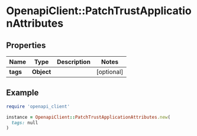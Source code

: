 # OpenapiClient::PatchTrustApplicationAttributes

## Properties

| Name | Type | Description | Notes |
| ---- | ---- | ----------- | ----- |
| **tags** | **Object** |  | [optional] |

## Example

```ruby
require 'openapi_client'

instance = OpenapiClient::PatchTrustApplicationAttributes.new(
  tags: null
)
```

